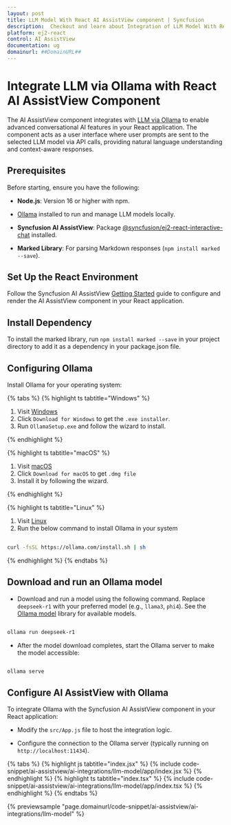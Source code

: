 ```yaml
---
layout: post
title: LLM Model With React AI AssistView component | Syncfusion
description:  Checkout and learn about Integration of LLM Model With React AI AssistView component of Syncfusion Essential JS 2 and more details.
platform: ej2-react
control: AI AssistView
documentation: ug
domainurl: ##DomainURL##
---
```


# Integrate LLM via Ollama with React AI AssistView Component

The AI AssistView component integrates with [LLM via Ollama](https://ollama.com) to enable advanced conversational AI features in your React application. The component acts as a user interface where user prompts are sent to the selected LLM model via API calls, providing natural language understanding and context-aware responses.

## Prerequisites

Before starting, ensure you have the following:

* **Node.js**: Version 16 or higher with npm.

* [Ollama](https://ollama.com) installed to run and manage LLM models locally.

* **Syncfusion AI AssistView**: Package [@syncfusion/ej2-react-interactive-chat](https://www.npmjs.com/package/@syncfusion/ej2-react-interactive-chat) installed.

* **Marked Library**: For parsing Markdown responses (`npm install marked --save`).

## Set Up the React Environment

Follow the Syncfusion AI AssistView [Getting Started](../getting-started) guide to configure and render the AI AssistView component in your React application.

## Install Dependency

To install the marked library, run `npm install marked --save` in your project directory to add it as a dependency in your package.json file.
 
## Configuring Ollama

Install Ollama for your operating system:

{% tabs %}
{% highlight ts tabtitle="Windows" %}

1. Visit [Windows](https://ollama.com/download)
2. Click `Download for Windows` to get the `.exe installer`. 
3. Run `OllamaSetup.exe` and follow the wizard to install.

{% endhighlight %}

{% highlight ts tabtitle="macOS" %}

1. Visit [macOS](https://ollama.com/download/mac)
2. Click `Download for macOS` to get `.dmg file`
3. Install it by following the wizard.

{% endhighlight %}

{% highlight ts tabtitle="Linux" %}

1. Visit [Linux](https://ollama.com/download/linux)
2. Run the below command to install Ollama in your system

```bash
        
curl -fsSL https://ollama.com/install.sh | sh

```
{% endhighlight %}
{% endtabs %}

## Download and run an Ollama model

* Download and run a model using the following command. Replace `deepseek-r1` with your preferred model (e.g., `llama3`, `phi4`). See the [Ollama model](https://ollama.com/search) library for available models.
 
```bash

ollama run deepseek-r1

```

* After the model download completes, start the Ollama server to make the model accessible:

```bash

ollama serve

```

## Configure AI AssistView with Ollama

To integrate Ollama with the Syncfusion AI AssistView component in your React application:

* Modify the `src/App.js` file to host the integration logic.

* Configure the connection to the Ollama server (typically running on `http://localhost:11434`).

{% tabs %}
{% highlight js tabtitle="index.jsx" %}
{% include code-snippet/ai-assistview/ai-integrations/llm-model/app/index.jsx %}
{% endhighlight %}
{% highlight ts tabtitle="index.tsx" %}
{% include code-snippet/ai-assistview/ai-integrations/llm-model/app/index.tsx %}
{% endhighlight %}
{% endtabs %}

{% previewsample "page.domainurl/code-snippet/ai-assistview/ai-integrations/llm-model" %}
